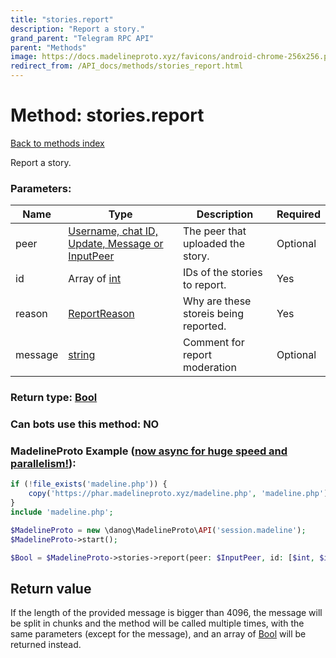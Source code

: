```yaml
---
title: "stories.report"
description: "Report a story."
grand_parent: "Telegram RPC API"
parent: "Methods"
image: https://docs.madelineproto.xyz/favicons/android-chrome-256x256.png
redirect_from: /API_docs/methods/stories_report.html
---
```

# Method: stories.report
[Back to methods index](index.html)



Report a story.

### Parameters:

| Name     |    Type       | Description | Required |
|----------|---------------|-------------|----------|
|peer|[Username, chat ID, Update, Message or InputPeer](/API_docs/types/InputPeer.html) | The peer that uploaded the story. | Optional|
|id|Array of [int](/API_docs/types/int.html) | IDs of the stories to report. | Yes|
|reason|[ReportReason](/API_docs/types/ReportReason.html) | Why are these storeis being reported. | Yes|
|message|[string](/API_docs/types/string.html) | Comment for report moderation | Optional|


### Return type: [Bool](/API_docs/types/Bool.html)

### Can bots use this method: **NO**


### MadelineProto Example ([now async for huge speed and parallelism!](https://docs.madelineproto.xyz/docs/ASYNC.html)):


```php
if (!file_exists('madeline.php')) {
    copy('https://phar.madelineproto.xyz/madeline.php', 'madeline.php');
}
include 'madeline.php';

$MadelineProto = new \danog\MadelineProto\API('session.madeline');
$MadelineProto->start();

$Bool = $MadelineProto->stories->report(peer: $InputPeer, id: [$int, $int], reason: $ReportReason, message: 'string', );
```


## Return value 

If the length of the provided message is bigger than 4096, the message will be split in chunks and the method will be called multiple times, with the same parameters (except for the message), and an array of [Bool](../types/Bool.html) will be returned instead.


